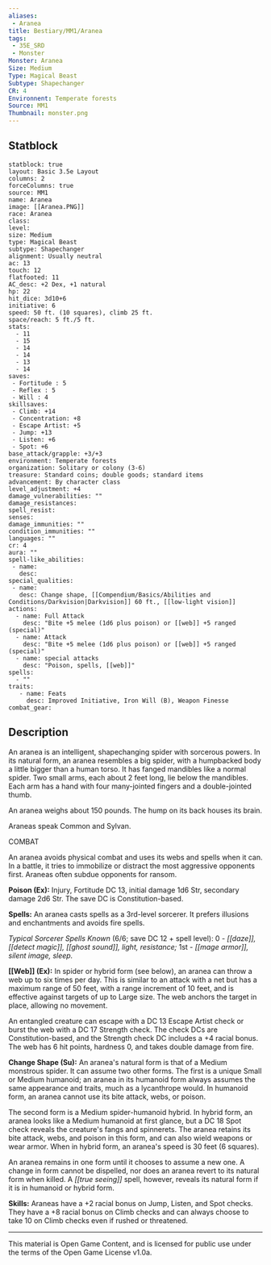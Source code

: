 ```yaml
---
aliases:
 - Aranea
title: Bestiary/MM1/Aranea
tags: 
 - 35E_SRD
 - Monster
Monster: Aranea
Size: Medium
Type: Magical Beast
Subtype: Shapechanger
CR: 4
Environnent: Temperate forests
Source: MM1
Thumbnail: monster.png
---
```


## Statblock

```statblock
statblock: true
layout: Basic 3.5e Layout
columns: 2
forceColumns: true
source: MM1 
name: Aranea
image: [[Aranea.PNG]]
race: Aranea
class: 
level: 
size: Medium
type: Magical Beast
subtype: Shapechanger
alignment: Usually neutral
ac: 13
touch: 12
flatfooted: 11
AC_desc: +2 Dex, +1 natural
hp: 22
hit_dice: 3d10+6
initiative: 6
speed: 50 ft. (10 squares), climb 25 ft.
space/reach: 5 ft./5 ft.
stats:
  - 11
  - 15
  - 14
  - 14
  - 13
  - 14
saves:
 - Fortitude : 5
 - Reflex : 5
 - Will : 4
skillsaves:
 - Climb: +14
 - Concentration: +8
 - Escape Artist: +5
 - Jump: +13
 - Listen: +6
 - Spot: +6
base_attack/grapple: +3/+3
environment: Temperate forests
organization: Solitary or colony (3-6)
treasure: Standard coins; double goods; standard items
advancement: By character class
level_adjustment: +4
damage_vulnerabilities: ""
damage_resistances: 
spell_resist: 
senses: 
damage_immunities: ""
condition_immunities: ""
languages: ""
cr: 4
aura: ""
spell-like_abilities:
 - name: 
   desc: 
special_qualities:
 - name:
   desc: Change shape, [[Compendium/Basics/Abilities and Conditions/Darkvision|Darkvision]] 60 ft., [[low-light vision]]
actions:
  - name: Full Attack
    desc: "Bite +5 melee (1d6 plus poison) or [[web]] +5 ranged (special)"
  - name: Attack
    desc: "Bite +5 melee (1d6 plus poison) or [[web]] +5 ranged (special)"
  - name: special attacks
    desc: "Poison, spells, [[web]]"
spells:
  - ""
traits:
   - name: Feats
     desc: Improved Initiative, Iron Will (B), Weapon Finesse
combat_gear:  
```

## Description



An aranea is an intelligent, shapechanging spider with sorcerous powers. In its natural form, an aranea resembles a big spider, with a humpbacked body a little bigger than a human torso. It has fanged mandibles like a normal spider. Two small arms, each about 2 feet long, lie below the mandibles. Each arm has a hand with four many-jointed fingers and a double-jointed thumb.

An aranea weighs about 150 pounds. The hump on its back houses its brain.

Araneas speak Common and Sylvan.

COMBAT

An aranea avoids physical combat and uses its webs and spells when it can. In a battle, it tries to immobilize or distract the most aggressive opponents first. Araneas often subdue opponents for ransom.


**Poison (Ex):** Injury, Fortitude DC 13, initial damage 1d6 Str, secondary damage 2d6 Str. The save DC is Constitution-based.


**Spells:** An aranea casts spells as a 3rd-level sorcerer. It prefers illusions and enchantments and avoids fire spells.


*Typical Sorcerer Spells Known* (6/6; save DC 12 + spell level): 0 - *[[daze]], [[detect magic]], [[ghost sound]], light, resistance;* 1st - *[[mage armor]], silent image, sleep.*


**[[Web]] (Ex):** In spider or hybrid form (see below), an aranea can throw a web up to six times per day. This is similar to an attack with a net but has a maximum range of 50 feet, with a range increment of 10 feet, and is effective against targets of up to Large size. The web anchors the target in place, allowing no movement.

An entangled creature can escape with a DC 13 Escape Artist check or burst the web with a DC 17 Strength check. The check DCs are Constitution-based, and the Strength check DC includes a +4 racial bonus. The web has 6 hit points, hardness 0, and takes double damage from fire.


**Change Shape (Su):** An aranea's natural form is that of a Medium monstrous spider. It can assume two other forms. The first is a unique Small or Medium humanoid; an aranea in its humanoid form always assumes the same appearance and traits, much as a lycanthrope would. In humanoid form, an aranea cannot use its bite attack, webs, or poison.

The second form is a Medium spider-humanoid hybrid. In hybrid form, an aranea looks like a Medium humanoid at first glance, but a DC 18 Spot check reveals the creature's fangs and spinnerets. The aranea retains its bite attack, webs, and poison in this form, and can also wield weapons or wear armor. When in hybrid form, an aranea's speed is 30 feet (6 squares).

An aranea remains in one form until it chooses to assume a new one. A change in form cannot be dispelled, nor does an aranea revert to its natural form when killed. A *[[true seeing]]* spell, however, reveals its natural form if it is in humanoid or hybrid form.


**Skills:** Araneas have a +2 racial bonus on Jump, Listen, and Spot checks. They have a +8 racial bonus on Climb checks and can always choose to take 10 on Climb checks even if rushed or threatened.

---

This material is Open Game Content, and is licensed for public use under the terms of the Open Game License v1.0a.
